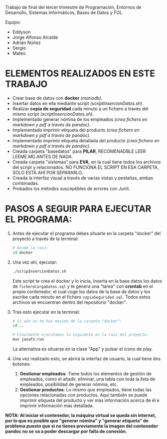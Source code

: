 Trabajo de final del tercer trimestre de Programación, Entornos de Desarrollo, Sistemas Informáticos, Bases de Datos y FOL.

Equipo:
- Eddyson
- Jorge Alfonso Alcalde
- Adrián Núñez
- Sergio 
- Mateo

# ELEMENTOS REALIZADOS EN ESTE TRABAJO

- Crear base de datos con **docker** _(mariadb)_.
- Insertar datos en ella mediante script _(scriptInsercionDatos.sh)_.
- Realizar **copia de seguridad** cada minuto a un fichero a través del mismo script _(scriptInsercionDatos.sh)_.
- Implementado generar nómina de los empleados _(crea fichero en markdown y pdf a través de pandoc)_.
- Implementado imprimir etiqueta del producto _(crea fichero en markdown y pdf a través de pandoc)_.
- Implementado imprimir etiqueta detallada del producto _(crea fichero en markdown y pdf a través de pandoc)_.
- Creada carpeta "basedatos" para **PILAR**, RECOMENADBLE LEER LEEME.MD ANTES DE NADA.
- Creada carpeta "sistemas" para **EVA**, en la cual tiene todos los archivos del script y relacionados. NO FUNCIONA EL SCRIPT EN ESA CARPETA, SOLO ESTÁ AHÍ POR SEPARARLO.
- Creada la interfaz visual a través de varias vistas y pestañas, ambas combinadas.
- Probados los métodos susceptibles de errores con Junit.

# PASOS A SEGUIR PARA EJECUTAR EL PROGRAMA:

1. Antes de ejecutar el programa debes situarte en la carpeta "docker" del proyecto a través de la terminal:
   ```bash
   # Desde la raiz:
   cd docker
   ```

2. Una vez ahí, ejecutar:
   ```bash
   ./scripInsercionDatos.sh
   ```
   Este script te crea el docker y lo inicia, inserta en la base datos los datos de `ficheroCargaDatos.sql` y te genera una "tarea" con **crontab** en el propio contenedor, el cual coge los datos de la base de datos y los escribe cada minuto en el fichero `copiaSeguridad.sql`. Todos estos archivos se encuentran dentro del repositorio "docker". 

3. Tras esto ejecutar en la terminal:
   ```bash
   # Si aún no te has movido de la carpeta "docker":
   cd ..

   # Finalmente ejecutamos lo siguiente en la raíz del proyecto:
   mvn javafx:run
   ```
   La alternativa es situarse en la clase "App" y pulsar el icono de play.

4. Una vez realizado esto, se abrirá la interfaz de usuario, la cual tiene dos botones:
   1. **Gestionar empleados**: Tiene todos los elementos de gestión de empleados, como el añadir, eliminar, una tabla con toda la lista de empleados, posibilidad de generar nómina, etc.
   2. **Gestionar productos**: Lo mismo que empleados, tiene todas las opciones relacionadas con productos. Aquí también se puede imprimir etiqueta del producto y ver más información acerca de él e imprimir información más detallada.

**NOTA: Al iniciar el contenedor, la máquina virtual se queda sin internet, por lo que es posible que "generar nómina" y "generar etiqueta" de problema puesto que si no tienes previamente la imagen del contenedor pandoc no se va a poder descargar por falta de conexión.**
